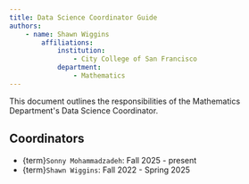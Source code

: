 ```yaml
---
title: Data Science Coordinator Guide
authors:
    - name: Shawn Wiggins
        affiliations:
            institution:
                - City College of San Francisco
            department:
                - Mathematics
---
```

  
 This document outlines the responsibilities of the Mathematics Department's Data Science Coordinator.

## Coordinators
- {term}`Sonny Mohammadzadeh`: Fall 2025 - present
- {term}`Shawn Wiggins`:  Fall 2022 - Spring 2025